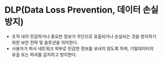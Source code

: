 # DLP(Data Loss Prevention, 데이터 손실 방지)
- 조직 내의 민감하거나 중요한 정보가 무단으로 유출되거나 손실되는 것을 방지하기 위한 보안 전략 및 솔루션을 의미한다.
- 사용자가 회사 네트워크 외부로 민감한 정보를 보내지 않도록 하며, 기밀데이터의 유출 또는 파괴를 감지하고 방지한다.